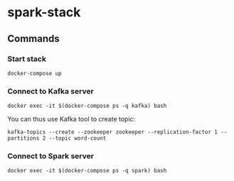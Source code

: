 # spark-stack

## Commands

### Start stack

```
docker-compose up 
```

### Connect to Kafka server

```
docker exec -it $(docker-compose ps -q kafka) bash
```

You can thus use Kafka tool to create topic:

```
kafka-topics --create --zookeeper zookeeper --replication-factor 1 --partitions 2 --topic word-count
```

### Connect to Spark server

```
docker exec -it $(docker-compose ps -q spark) bash
```
